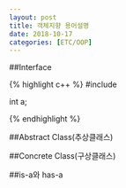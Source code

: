 ```yaml
---
layout: post
title: 객체지향 용어설명 
date: 2018-10-17
categories: [ETC/OOP]
---
```


##Interface 

{% highlight c++ %}
#include <iostream>
 
int a;

{% endhighlight %}

##Abstract Class(추상클래스)

##Concrete Class(구상클래스)

##is-a와 has-a

